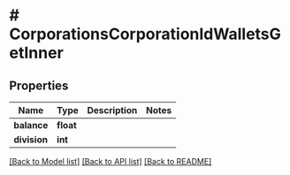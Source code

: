 # # CorporationsCorporationIdWalletsGetInner

## Properties

Name | Type | Description | Notes
------------ | ------------- | ------------- | -------------
**balance** | **float** |  |
**division** | **int** |  |

[[Back to Model list]](../../README.md#models) [[Back to API list]](../../README.md#endpoints) [[Back to README]](../../README.md)
